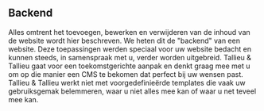 ## Backend

Alles omtrent het toevoegen, bewerken en verwijderen van de inhoud van de website wordt hier beschreven. We heten dit de "backend" van een website.
Deze toepassingen werden speciaal voor uw website bedacht en kunnen steeds, in samenspraak met u, verder worden uitgebreid. Tallieu & Tallieu gaat
voor een toekomstgerichte aanpak en denkt graag mee met u om op die manier een CMS te bekomen dat perfect bij uw wensen past. Tallieu & Tallieu
werkt niet met voorgedefinieërde templates die vaak uw gebruiksgemak belemmeren, waar u niet alles mee kan of waar u net teveel mee kan.